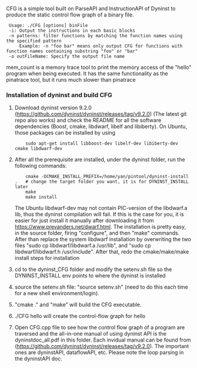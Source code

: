 CFG is a simple tool built on ParseAPI and InstructionAPI of Dyninst to produce 
the static control flow graph of a binary file.

     Usage: ./CFG [options] binFile
     -i: Output the instructions in each basic blocks
     -n patterns: filter functions by matching the function names using the specified pattern
         Example: -n "foo bar" means only output CFG for functions with function names containing substring "foo" or "bar"
     -o outFileName: Specify the output file name

mem_count is a memory trace tool to print the memory access of the "hello" program when being executed. It has the same functionality
as the pinatrace tool, but it runs much slower than pinatrace

### Installation of dyninst and build CFG
1. Download dyninst version 9.2.0 (https://github.com/dyninst/dyninst/releases/tag/v9.2.0) (The latest git repo also works) and check the README for all the software dependencies (Boost, cmake, libdwarf, libelf and libiberty). On Ubuntu, those packages can be installed by using 
      
           sudo apt-get install libboost-dev libelf-dev libiberty-dev cmake libdwarf-dev

1. After all the prerequisite are installed, under the dyninst folder, run the following commands:
      
           cmake -DCMAKE_INSTALL_PREFIX=/home/yan/pintool/dyninst-install .   # change the target folder you want, it is for DYNINST_INSTALL later
           make
           make install
       
              
   The Ubuntu libdwarf-dev may not contain PIC-version of the libdwarf.a lib, thus the dyninst compilation will fail. 
   If this is the case for you, it is easier for just install it manually after downloading it from 
https://www.prevanders.net/dwarf.html. The installation is pretty easy, in the source folder, firing "configure", and then "make" commands. 
After than replace the system libdwarf installation by overwriting the two files "sudo cp libdwarf/libdwarf.a /usr/lib", and "sudo cp libdwarf/libdwarf.h /usr/include". After that, redo the cmake/make/make install steps for installation

1. cd to the dyninst_CFG folder and modify the setenv.sh file so the DYNINST_INSTALL env points to where the dyninst is installed
1. source the setenv.sh file: "source setenv.sh" (need to do this each time for a new shell environment/login). 
1. "cmake ." and "make" will build the CFG executable.
1. ./CFG hello will create the control-flow graph for hello
1. Open CFG.cpp file to see how the control flow graph of a program are traversed and the all-in-one manual of using dyninst API is the dyninstdoc_all.pdf in this folder. Each invidual manual can be found from (https://github.com/dyninst/dyninst/releases/tag/v9.2.0). The important ones are dyninstAPI, dataflowAPI, etc. Please note the loop parsing in the dyninstAPI doc. 

